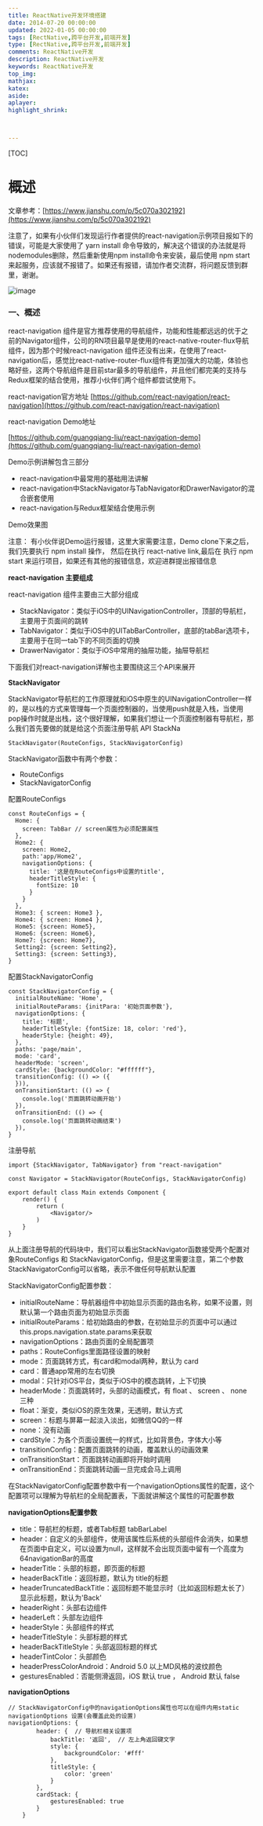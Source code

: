 ```yaml
---
title: ReactNative开发环境搭建
date: 2014-07-20 00:00:00
updated: 2022-01-05 00:00:00
tags: [RectNative,跨平台开发,前端开发]
type: [RectNative,跨平台开发,前端开发]
comments: ReactNative开发
description: ReactNative开发
keywords: ReactNative开发
top_img:
mathjax:
katex:
aside:
aplayer:
highlight_shrink:



---
```


[TOC]

# 概述

文章参考：[https://www.jianshu.com/p/5c070a302192](https://www.jianshu.com/p/5c070a302192)

注意了，如果有小伙伴们发现运行作者提供的react-navigation示例项目报如下的错误，可能是大家使用了 yarn install 命令导致的，解决这个错误的办法就是将nodemodules删除，然后重新使用npm install命令来安装，最后使用 npm start 来起服务，应该就不报错了。如果还有报错，请加作者交流群，将问题反馈到群里，谢谢。

![image](https://note.youdao.com/yws/res/34097/F59A5A28A8C144018EB3EBD2E7713ACC)

### 一、概述
react-navigation 组件是官方推荐使用的导航组件，功能和性能都远远的优于之前的Navigator组件，公司的RN项目最早是使用的react-native-router-flux导航组件，因为那个时候react-navigation 组件还没有出来，在使用了react-navigation后，感觉比react-native-router-flux组件有更加强大的功能，体验也略好些，这两个导航组件是目前star最多的导航组件，并且他们都完美的支持与Redux框架的结合使用，推荐小伙伴们两个组件都尝试使用下。

react-navigation官方地址
[https://github.com/react-navigation/react-navigation](https://github.com/react-navigation/react-navigation)

react-navigation Demo地址

[https://github.com/guangqiang-liu/react-navigation-demo](https://github.com/guangqiang-liu/react-navigation-demo)

Demo示例讲解包含三部分
- react-navigation中最常用的基础用法讲解
- react-navigation中StackNavigator与TabNavigator和DrawerNavigator的混合嵌套使用
- react-navigation与Redux框架结合使用示例

Demo效果图

注意： 有小伙伴说Demo运行报错，这里大家需要注意，Demo clone下来之后，我们先要执行 npm install 操作， 然后在执行 react-native link,最后在 执行 npm start 来运行项目，如果还有其他的报错信息，欢迎进群提出报错信息

**react-navigation 主要组成**

react-navigation 组件主要由三大部分组成

- StackNavigator：类似于iOS中的UINavigationController，顶部的导航栏，主要用于页面间的跳转
- TabNavigator：类似于iOS中的UITabBarController，底部的tabBar选项卡，主要用于在同一tab下的不同页面的切换
- DrawerNavigator：类似于iOS中常用的抽屉功能，抽屉导航栏

下面我们对react-navigation详解也主要围绕这三个API来展开

**StackNavigator**

StackNavigator导航栏的工作原理就和iOS中原生的UINavigationController一样的，是以栈的方式来管理每一个页面控制器的，当使用push就是入栈，当使用pop操作时就是出栈，这个很好理解，如果我们想让一个页面控制器有导航栏，那么我们首先要做的就是给这个页面注册导航
API
StackNa
```
StackNavigator(RouteConfigs, StackNavigatorConfig)
```

StackNavigator函数中有两个参数：
- RouteConfigs
- StackNavigatorConfig

配置RouteConfigs

```
const RouteConfigs = {
  Home: {
    screen: TabBar // screen属性为必须配置属性
  },
  Home2: {
    screen: Home2,
    path:'app/Home2',
    navigationOptions: {
      title: '这是在RouteConfigs中设置的title',
      headerTitleStyle: {
        fontSize: 10
      }
    }
  },
  Home3: { screen: Home3 },
  Home4: { screen: Home4 },
  Home5: {screen: Home5},
  Home6: {screen: Home6},
  Home7: {screen: Home7},
  Setting2: {screen: Setting2},
  Setting3: {screen: Setting3},
}
```
配置StackNavigatorConfig

```
const StackNavigatorConfig = {
  initialRouteName: 'Home',
  initialRouteParams: {initPara: '初始页面参数'},
  navigationOptions: {
    title: '标题',
    headerTitleStyle: {fontSize: 18, color: 'red'},
    headerStyle: {height: 49},
  },
  paths: 'page/main',
  mode: 'card',
  headerMode: 'screen',
  cardStyle: {backgroundColor: "#ffffff"},
  transitionConfig: (() => ({
  })),
  onTransitionStart: (() => {
    console.log('页面跳转动画开始')
  }),
  onTransitionEnd: (() => {
    console.log('页面跳转动画结束')
  }),
}
```
注册导航

```
import {StackNavigator, TabNavigator} from "react-navigation"

const Navigator = StackNavigator(RouteConfigs, StackNavigatorConfig)

export default class Main extends Component {
    render() {
        return (
            <Navigator/>
        )
    }
}
```
从上面注册导航的代码块中，我们可以看出StackNavigator函数接受两个配置对象RouteConfigs 和 StackNavigatorConfig，但是这里需要注意，第二个参数StackNavigatorConfig可以省略，表示不做任何导航默认配置

StackNavigatorConfig配置参数：
- initialRouteName：导航器组件中初始显示页面的路由名称，如果不设置，则默认第一个路由页面为初始显示页面
- initialRouteParams：给初始路由的参数，在初始显示的页面中可以通过this.props.navigation.state.params来获取
- navigationOptions：路由页面的全局配置项
- paths：RouteConfigs里面路径设置的映射
- mode：页面跳转方式，有card和modal两种，默认为 card
- card：普通app常用的左右切换
- modal：只针对iOS平台，类似于iOS中的模态跳转，上下切换
- headerMode：页面跳转时，头部的动画模式，有 float 、 screen 、 none 三种
- float：渐变，类似iOS的原生效果，无透明，默认方式
- screen：标题与屏幕一起淡入淡出，如微信QQ的一样
- none：没有动画
- cardStyle：为各个页面设置统一的样式，比如背景色，字体大小等
- transitionConfig：配置页面跳转的动画，覆盖默认的动画效果
- onTransitionStart：页面跳转动画即将开始时调用
- onTransitionEnd：页面跳转动画一旦完成会马上调用

在StackNavigatorConfig配置参数中有一个navigationOptions属性的配置，这个配置项可以理解为导航栏的全局配置表，下面就讲解这个属性的可配置参数

**navigationOptions配置参数**
- title：导航栏的标题，或者Tab标题 tabBarLabel
- header：自定义的头部组件，使用该属性后系统的头部组件会消失，如果想在页面中自定义，可以设置为null，这样就不会出现页面中留有一个高度为64navigationBar的高度
- headerTitle：头部的标题，即页面的标题
- headerBackTitle：返回标题，默认为 title的标题
- headerTruncatedBackTitle：返回标题不能显示时（比如返回标题太长了）显示此标题，默认为'Back'
- headerRight：头部右边组件
- headerLeft：头部左边组件
- headerStyle：头部组件的样式
- headerTitleStyle：头部标题的样式
- headerBackTitleStyle：头部返回标题的样式
- headerTintColor：头部颜色
- headerPressColorAndroid：Android 5.0 以上MD风格的波纹颜色
- gesturesEnabled：否能侧滑返回，iOS 默认 true ， Android 默认 false

**navigationOptions**

```
// StackNavigatorConfig中的navigationOptions属性也可以在组件内用static navigationOptions 设置(会覆盖此处的设置)
navigationOptions: { 
        header: {  // 导航栏相关设置项
            backTitle: '返回',  // 左上角返回键文字
            style: {
                backgroundColor: '#fff'
            },
            titleStyle: {
                color: 'green'
            }
        },
        cardStack: {
            gesturesEnabled: true
        }
    }
```
